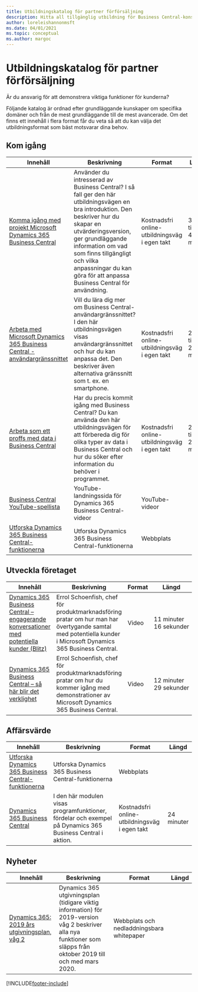 ```yaml
---
title: Utbildningskatalog för partner förförsäljning
description: Hitta all tillgänglig utbildning för Business Central-konsulter inom förförsäljning.
author: loreleishannonmsft
ms.date: 04/01/2021
ms.topic: conceptual
ms.author: margoc
---
```


# <a name="partner-pre-sales-learning-catalog"></a><a name="partner-pre-sales-learning-catalog"></a><a name="partner-pre-sales-learning-catalog"></a>Utbildningskatalog för partner förförsäljning

Är du ansvarig för att demonstrera viktiga funktioner för kunderna? 

Följande katalog är ordnad efter grundläggande kunskaper om specifika domäner och från de mest grundläggande till de mest avancerade. Om det finns ett innehåll i flera format får du veta så att du kan välja det utbildningsformat som bäst motsvarar dina behov. 

## <a name="get-started"></a><a name="get-started"></a><a name="get-started"></a>Kom igång<a name="get-started"></a>

| Innehåll                                                                                                                              | Beskrivning                                                                                                                                                                                                                                                                                      | Format                                | Längd             |
|------------------------------------------------------------------------------------------------------------------------------------------------------------------------------|--------------------------------------------------------------------------------------------------------------------------------------------------------------------------------------------------------------------------------------------------------------------------------------------------|---------------------------------------|--------------------|
| [Komma igång med projekt Microsoft Dynamics 365 Business Central](/training/paths/get-started-dynamics-365-business-central/)                          | Använder du intresserad av Business Central? I så fall ger den här utbildningsvägen en bra introduktion. Den beskriver hur du skapar en utvärderingsversion, ger grundläggande information om vad som finns tillgängligt och vilka anpassningar du kan göra för att anpassa Business Central för användning. | Kostnadsfri online-utbildningsväg i egen takt | 3 timmar 4 minuter  |
| [Arbeta med Microsoft Dynamics 365 Business Central -användargränssnittet](/training/paths/work-with-user-interface-dynamics-365-business-central/) | Vill du lära dig mer om Business Central-användargränssnittet? I den här utbildningsvägen visas användargränssnittet och hur du kan anpassa det. Den beskriver även alternativa gränssnitt som t. ex. en smartphone. | Kostnadsfri online-utbildningsväg i egen takt | 2 timmar 27 minuter |
| [Arbeta som ett proffs med data i Business Central](/training/paths/work-pro-data-dynamics-365-business-central) | Har du precis kommit igång med Business Central? Du kan använda den här utbildningsvägen för att förbereda dig för olika typer av data i Business Central och hur du söker efter information du behöver i programmet. | Kostnadsfri online-utbildningsväg i egen takt | 2 timmar 27 minuter |
| [Business Central YouTube-spellista](https://www.youtube.com/playlist?list=PLcakwueIHoT-wVFPKUtmxlqcG1kJ0oqq4)                                                                | YouTube-landningssida för Dynamics 365 Business Central-videor | YouTube-videor |                    |
| [Utforska Dynamics 365 Business Central-funktionerna](https://dynamics.microsoft.com/business-central/capabilities/)                                                    | Utforska Dynamics 365 Business Central-funktionerna                                                                                                                                                                                                                                               | Webbplats                               |                    |

## <a name="grow-your-business"></a><a name="grow-your-business"></a><a name="grow-your-business"></a>Utveckla företaget<a name="grow"></a>

| Innehåll                                                                                                                                | Beskrivning                                                                                                                                                                                                                                                                                      | Format                                | Längd                |
|------------------------------------------------------------------------------------------------------------------------------------------------------------------------------|--------------------------------------------------------------------------------------------------------------------------------------------------------------------------------------------------------------------------------------------------------------------------------------------------|---------------------------------------|-----------------------|
| [Dynamics 365 Business Central – engagerande konversationer med potentiella kunder (Blitz)](https://mbspartner.microsoft.com/D365/Videos/101761) | Errol Schoenfish, chef för produktmarknadsföring pratar om hur man har övertygande samtal med potentiella kunder i Microsoft Dynamics 365 Business Central. | Video | 11 minuter 16 sekunder |
| [Dynamics 365 Business Central – så här blir det verklighet](https://mbspartner.microsoft.com/D365/Videos/101787) | Errol Schoenfish, chef för produktmarknadsföring pratar om hur du kommer igång med demonstrationer av Microsoft Dynamics 365 Business Central. | Video | 12 minuter 29 sekunder |

## <a name="business-value"></a><a name="business-value"></a><a name="business-value"></a>Affärsvärde<a name="busvalue"></a>

| Innehåll                                                                                                                                | Beskrivning                                                                                                                                                                                                                                                                                      | Format                                | Längd                |
|------------------------------------------------------------------------------------------------------------------------------------------------------------------------------|--------------------------------------------------------------------------------------------------------------------------------------------------------------------------------------------------------------------------------------------------------------------------------------------------|---------------------------------------|-----------------------|
| [Utforska Dynamics 365 Business Central-funktionerna](https://dynamics.microsoft.com/business-central/capabilities/) | Utforska Dynamics 365 Business Central-funktionerna | Webbplats |                     |
| [Dynamics 365 Business Central](/training/modules/dynamics-365-business-central/) | I den här modulen visas programfunktioner, fördelar och exempel på Dynamics 365 Business Central i aktion. | Kostnadsfri online-utbildningsväg i egen takt | 24 minuter          |

## <a name="whats-new"></a><a name="whats-new"></a><a name="whats-new"></a>Nyheter<a name="whatsnew"></a>

| Innehåll                                                                                                                                | Beskrivning                                 | Format                                | Längd                |
|------------------------------------------------------------------------------------------------------------------------------------------------------------------------------|----------------------------------------------------------------------------------------------------------------------------------------------------------------------------------------------------------------------------------------------------------------------------------------------------------------------------------------------------------------------------------------------------------------------------------------------------------------------------------------------------------------------------------------------------------------------------------------------------------------------------------------------------------------------------------------------|---------------------------------------|-----------------------|
| [Dynamics 365: 2019 års utgivningsplan, våg 2](/dynamics365-release-plan/2019wave2/) | Dynamics 365 utgivningsplan (tidigare viktig information) för 2019-version våg 2 beskriver alla nya funktioner som släpps från oktober 2019 till och med mars 2020. | Webbplats och nedladdningsbara whitepaper  |                       |

<!--## Demo<a name="demo"></a>

| Content                                                                                                                                                           | Description                                                                                                                                                                                                                                                     | Format                           | Length                   |
|-------------------------------------------------------------------------------------------------------------------------------------------------------------------------------------------------------------|-----------------------------------------------------------------------------------------------------------------------------------------------------------------------------------------------------------------------------------------------------------------|----------------------------------|--------------------------|
| [The Sales Demo Playbook (Part 1 of 2)](https://mbspartner.microsoft.com/secure/coursematerials/D365/Standalone/Dynamics_365_Business_Central_-_PARTNER_SALES_PLAYBOOK_Fall_2018_-_w_CLICK_ASSISTANCE.pptx)    | Twenty pre-configured, scripted demo scenes built around Business Central. Choose between full click-through assistance (download 1) and non-click-through assistance (download 2).|    Download    | |    
| [The Sales Demo Playbook (Part 2 of 2)](/dynamics365-release-plan/2019wave2/)|    Twenty pre-configured scripted demo scenes built around Business Central. Choose between full click-through assistance (download 1) and non-click-through assistance (download 2).|    Download | |
| [Demo: The Sales Representative- Summer 2019](/dynamics365-release-plan/2019wave2/) | Craig shows you how the role of the Sales Representative works and behaves in Business Central. | YouTube video | 5 minutes 45 seconds |
| [Demo: The Sales Manager - Summer 2019](/dynamics365-release-plan/2019wave2/) | Craig shows you how the role of the Sales Manager works and behaves in Business Central. | YouTube video | 6 minutes 44 seconds |
| [Demo: The Project Manager - Summer 2019](/dynamics365-release-plan/2019wave2/) | Craig shows you how the role Project Manager works and behaves in Business Central. | YouTube video | 5 minutes 25 seconds |
| [Demo: The Owner - Summer 2019](https://mbspartner.microsoft.com/secure/coursematerials/D365/Standalone/Dynamics_365_Business_Central_-_PARTNER_SALES_PLAYBOOK_Fall_2018_-_w_CLICK_ASSISTANCE.pptx) | Craig shows you how the role Owner works and behaves in Business Central. | YouTube video | 10 minutes 32 seconds |
| [Demo: The Marketing Manager - Summer 2019](https://youtu.be/iEtUbitWz4o) | Craig shows you how the role of the Marketing Manager works and behaves in Business Central. | YouTube video | 7 minutes 40 seconds |
| [Demo: The External Accountant - Summer 2019](https://youtu.be/qegEAAEiQ0M) | Craig shows you how the role of the External Accountant works and behaves in Business Central. | YouTube video | 2 minutes 46 seconds |
| [Demo: The Bookkeeper - Summer 2019](https://youtu.be/aOE3ZwP1ieE) | Craig shows you how the role of the Bookkeeper works and behaves in Business Central. | YouTube video | 7 minutes 42 seconds |
| [Demo: The Accountant - Summer 2019](https://youtu.be/EGY-DtMcfK8) | Craig shows you how the role of the Accountant works and behaves in Business Central. | YouTube video | 10 minutes 17 seconds |
| [Demo: Reconcile Bank - Summer 2019](https://youtu.be/BKtiLmgiuyA) | Craig shows you how reconcile bank accounts. | YouTube video | 4 minutes 15 seconds |
| [Demo: Quote to Cash via Sales and Business Central - Summer 2019](https://youtu.be/WsL9OOkVG_Y)    | Craig shows you how Quote to Cash works via Sales and Business Central. | YouTube video    |5 minutees 59 seconds |
| [Demo: Quote to Cash via Outlook - Summer 2019](https://youtu.be/U6y6Pneriu8)    | Craig shows you how Quote to Cash works all from within Microsoft Outlook.|    YouTube | video|    6 minutes 28 seconds |
| [Demo: Produce Production Order - Summer 2019](https://youtu.be/ML_Zx_lqAHQ) | Craig shows you how use produce production orders in Business Central. | YouTube video | 6 minutes 24 seconds |
| [Demo: Procure to Pay - Summer 2019](https://youtu.be/KOKW-EeEe4w) | Craig shows you how use Procure to Pay in Business Central. | YouTube video | 5 minutes 26 seconds |
| [Demo: Order to Cash - Summer 2019](https://youtu.be/K1SgJnXAyQU)    | Craig shows you a very common business process called "order to cash".    |YouTube video    |4 minutes 44 seconds |
| [Demo: Opportunity to Quote in Business Central - Summer 2019](https://youtu.be/ot9_FvvULIc) | Craig shows you the opportunity management features in Business Central while demonstrate the common business process of opportunity to quote. | YouTube video | 3 minutes 31 seconds |
| [Demo: Manage Your Inventory - Summer 2019](https://youtu.be/spc_EPIf9fU) | Craig shows you how to manage your inventory. | YouTube video | 6 minutes 23 seconds |
| [Demo: Make to Stock - Summer 2019](https://youtu.be/C_WHURQ98-k)|     Craig shows you how to perform make to stock with Business Central.    |YouTube video|    4 minutes 42 seconds |
| [Demo: Intercompany Transactions - Summer 2019](https://youtu.be/MOaToa2AXyg) | Craig shows you how to do transactions between companies. | YouTube video | 4 minutes 09 seconds |
| [Demo: Enter a Sales Order via Mobile Device - Summer 2019](https://youtu.be/c4Lhs-q0hbw) | Craig shows you how to enter a sales order via a mobile device. | YouTube video | 3 minutes |
| [Demo: Drop Ship Sales Orders - Summer 2019](https://youtu.be/Jmv2gn1qzoQ)    | Craig shows you the drop ship sales order process in Business Central.    |YouTube video    |4 minutes 14 seconds |
| [Demo: Customer Approval Process - Summer 2019](https://youtu.be/_Oyj6DBAuPI) | Craig shows a basic business process of onboarding a new customer. | YouTube video | 3 minutes 24 seconds |
| [Demo: Consolidating Companies - Summer 2019](https://youtu.be/A4SExgt7wV4) | Craig shows you how to consolidate companies using Business Central. | YouTube video | 2 minutes 15 seconds |
| [Demo: Automate Accounts Payable - Summer 2019](https://youtu.be/RB3_7UTpEjo) | Craig shows you one way in which you can automate accounts payable process using Business Central. | YouTube video | 3 minutes 51 seconds |
| [Demo: Setting up a new company](https://youtu.be/ZHg4UXTOEp8) | Craig shows you how to set up a new company using Business Central | YouTube video | 4 minutes 48 seconds |
-->


[!INCLUDE[footer-include](../includes/footer-banner.md)]
